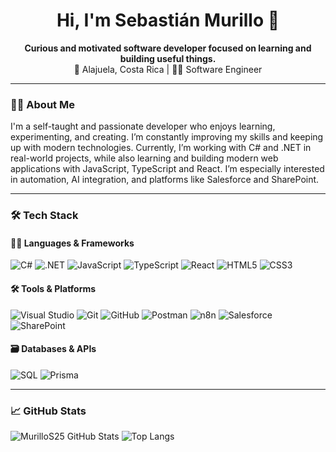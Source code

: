 <h1 align="center">Hi, I'm Sebastián Murillo 👋</h1>

<p align="center">
  <strong>Curious and motivated software developer focused on learning and building useful things.</strong><br>
  📍 Alajuela, Costa Rica | 🧑‍💻 Software Engineer
</p>

---

### 🧑‍💼 About Me

I'm a self-taught and passionate developer who enjoys learning, experimenting, and creating. I’m constantly improving my skills and keeping up with modern technologies. Currently, I’m working with C# and .NET in real-world projects, while also learning and building modern web applications with JavaScript, TypeScript and React. I’m especially interested in automation, AI integration, and platforms like Salesforce and SharePoint.

---

### 🛠️ Tech Stack

#### 👨‍💻 Languages & Frameworks
![C#](https://img.shields.io/badge/C%23-239120?style=for-the-badge&logo=c-sharp&logoColor=white)
![.NET](https://img.shields.io/badge/.NET-512BD4?style=for-the-badge&logo=dotnet&logoColor=white)
![JavaScript](https://img.shields.io/badge/JavaScript-F7DF1E?style=for-the-badge&logo=javascript&logoColor=black)
![TypeScript](https://img.shields.io/badge/TypeScript-007ACC?style=for-the-badge&logo=typescript&logoColor=white)
![React](https://img.shields.io/badge/React-20232A?style=for-the-badge&logo=react&logoColor=61DAFB)
![HTML5](https://img.shields.io/badge/HTML5-E34F26?style=for-the-badge&logo=html5&logoColor=white)
![CSS3](https://img.shields.io/badge/CSS3-1572B6?style=for-the-badge&logo=css3&logoColor=white)

#### 🛠️ Tools & Platforms
![Visual Studio](https://img.shields.io/badge/Visual%20Studio-5C2D91?style=for-the-badge&logo=visualstudio&logoColor=white)
![Git](https://img.shields.io/badge/Git-F05032?style=for-the-badge&logo=git&logoColor=white)
![GitHub](https://img.shields.io/badge/GitHub-181717?style=for-the-badge&logo=github&logoColor=white)
![Postman](https://img.shields.io/badge/Postman-FF6C37?style=for-the-badge&logo=postman&logoColor=white)
![n8n](https://img.shields.io/badge/n8n-EF6C00?style=for-the-badge&logo=n8n&logoColor=white)
![Salesforce](https://img.shields.io/badge/Salesforce-00A1E0?style=for-the-badge&logo=salesforce&logoColor=white)
![SharePoint](https://img.shields.io/badge/SharePoint-0078D4?style=for-the-badge&logo=microsoft-sharepoint&logoColor=white)

#### 🗃️ Databases & APIs
![SQL](https://img.shields.io/badge/SQL-003B57?style=for-the-badge&logo=sqlite&logoColor=white)
![Prisma](https://img.shields.io/badge/Prisma-3982CE?style=for-the-badge&logo=prisma&logoColor=white)

---

### 📈 GitHub Stats

![MurilloS25 GitHub Stats](https://github-readme-stats.vercel.app/api?username=MurilloS25&show_icons=true&theme=radical)
![Top Langs](https://github-readme-stats.vercel.app/api/top-langs/?username=MurilloS25&layout=compact&theme=radical)
